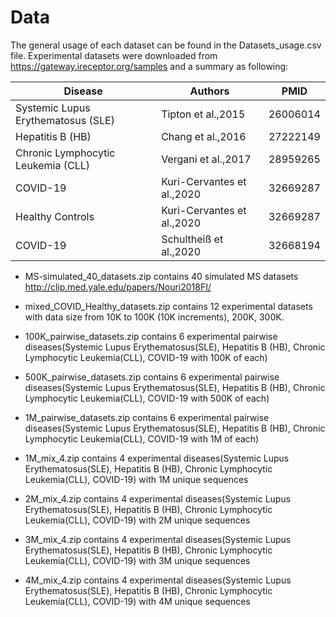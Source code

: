 
# Data 
The general usage of each dataset can be found in the Datasets_usage.csv file. Experimental datasets were downloaded from <https://gateway.ireceptor.org/samples> and a summary as following: 

| Disease  |      Authors      |  PMID  |
|----------| ----------------  |--------|
| Systemic Lupus Erythematosus (SLE) | Tipton et al.,2015 | 26006014 |
| Hepatitis B (HB) | Chang et al.,2016 |27222149 |
| Chronic Lymphocytic Leukemia (CLL) | Vergani et al.,2017 |28959265|
| COVID-19 | Kuri-Cervantes et al.,2020 |  32669287  |
| Healthy Controls | Kuri-Cervantes et al.,2020  | 32669287 |
| COVID-19 | Schultheiß et al.,2020 |32668194 |

* MS-simulated_40_datasets.zip contains 40 simulated MS datasets <http://clip.med.yale.edu/papers/Nouri2018FI/>
* mixed_COVID_Healthy_datasets.zip contains 12 experimental datasets with data size from 10K to 100K (10K increments), 200K, 300K.
* 100K_pairwise_datasets.zip contains 6 experimental pairwise diseases(Systemic Lupus Erythematosus(SLE), Hepatitis B (HB), Chronic Lymphocytic Leukemia(CLL), COVID-19 with 100K of each) 
* 500K_pairwise_datasets.zip contains 6 experimental pairwise diseases(Systemic Lupus Erythematosus(SLE), Hepatitis B (HB), Chronic Lymphocytic Leukemia(CLL), COVID-19 with 500K of each) 
* 1M_pairwise_datasets.zip contains 6 experimental pairwise diseases(Systemic Lupus Erythematosus(SLE), Hepatitis B (HB), Chronic Lymphocytic Leukemia(CLL), COVID-19 with 1M of each) 


* 1M_mix_4.zip contains 4 experimental diseases(Systemic Lupus Erythematosus(SLE), Hepatitis B (HB), Chronic Lymphocytic Leukemia(CLL), COVID-19) with 1M unique sequences 
* 2M_mix_4.zip contains 4 experimental diseases(Systemic Lupus Erythematosus(SLE), Hepatitis B (HB), Chronic Lymphocytic Leukemia(CLL), COVID-19) with 2M unique sequences 
* 3M_mix_4.zip contains 4 experimental diseases(Systemic Lupus Erythematosus(SLE), Hepatitis B (HB), Chronic Lymphocytic Leukemia(CLL), COVID-19) with 3M unique sequences 
* 4M_mix_4.zip contains 4 experimental diseases(Systemic Lupus Erythematosus(SLE), Hepatitis B (HB), Chronic Lymphocytic Leukemia(CLL), COVID-19) with 4M unique sequences 


